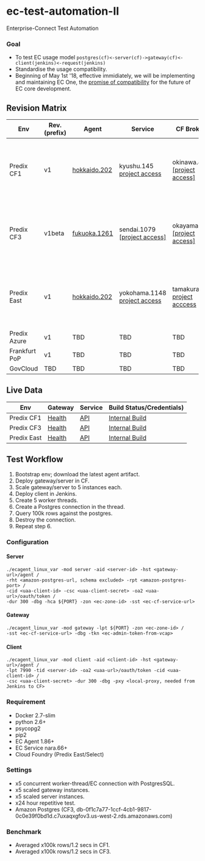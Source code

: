 # ec-test-automation-II
Enterprise-Connect Test Automation

### Goal
- To test EC usage model `postgres(cf)<-server(cf)->gateway(cf)<-client(jenkins)<-request(jenkins)`
- Standardise the usage compatibility.
- Beginning of May 1st '18, effective immidiately, we will be implementing and maintaining EC One, the [promise of compatibility](#) for the future of EC core development.

## Revision Matrix
Env | Rev. (prefix) | Agent | Service | CF Broker | SDK/Plugins | Tools
--- | --- | --- | --- | --- | --- | ---
Predix CF1 | v1 | [hokkaido.202](https://github.build.ge.com/Enterprise-Connect/ec-sdk/archive/v1.hokkaido.202.zip) | kyushu.145 [project access](https://github.build.ge.com/Enterprise-Connect/ec-service/tree/v1.kyushu.145) | okinawa.8 [[project access]](https://github.build.ge.com/Enterprise-Connect/ec-predix-service-broker/tree/v1.okinawa.8) | [v1.hokkaido.199](https://github.build.ge.com/Enterprise-Connect/ec-sdk/tree/v1.hokkaido.199/plugins) | [Blue-Green Upgrade Step1](http://10.227.87.157/jenkins/blue/organizations/jenkins/%E3%82%A4%E3%82%B7%20(EC)%2FAutomation%2FUpdate%2FEC%20Service%20Update%20Step%201%20(CF1)/activity) [Blue-Green Upgrade Step2](http://10.227.87.157/jenkins/blue/organizations/jenkins/%E3%82%A4%E3%82%B7%20(EC)%2FAutomation%2FUpdate%2FEC%20Service%20Update%20Step%202%20(CF1)/activity)
Predix CF3 | v1beta | [fukuoka.1261](https://github.build.ge.com/Enterprise-Connect/ec-sdk/archive/v1beta.fukuoka.1261.zip) | sendai.1079 [[project access]](https://github.build.ge.com/Enterprise-Connect/ec-service/tree/v1beta.sendai.1079) | okayama.49 [[project access]](https://github.build.ge.com/Enterprise-Connect/ec-predix-service-broker/tree/v1beta.okayama.49) | [v1beta.fukuoka.1243](https://github.build.ge.com/Enterprise-Connect/ec-sdk/tree/v1beta.fukuoka.1243/plugins) | [Blue-Green Upgrade Step1](http://10.227.87.157/jenkins/blue/organizations/jenkins/%E3%82%A4%E3%82%B7%20(EC)%2FAutomation%2FUpdate%2FEC%20Service%20Update%20Step%201%20(CF3)/activity) [Blue-Green Upgrade Step2](http://10.227.87.157/jenkins/blue/organizations/jenkins/%E3%82%A4%E3%82%B7%20(EC)%2FAutomation%2FUpdate%2FEC%20Service%20Update%20Step%202%20(CF3)/activity)
Predix East | v1 | [hokkaido.202](https://github.build.ge.com/Enterprise-Connect/ec-sdk/archive/v1.hokkaido.202.zip) | yokohama.1148 [project access](https://github.build.ge.com/Enterprise-Connect/ec-service/tree/v1.yokohama.1148) | tamakura.10 [project acccess](https://github.build.ge.com/Enterprise-Connect/ec-predix-service-broker/tree/v1.tamakura.10) | [v1.hokkaido.199](https://github.build.ge.com/Enterprise-Connect/ec-sdk/tree/v1.hokkaido.199/plugins) | [Blue-Green Upgrade Step1](https://i.ci.build.ge.com/rtc5ryln/ci/blue/organizations/jenkins/Enterprise-Connect%2FService%20Update%2FEC%20Service%20Update%20Step%201%20(East)/activity) [Blue-Green Upgrade Step2](https://i.ci.build.ge.com/rtc5ryln/ci/blue/organizations/jenkins/Enterprise-Connect%2FService%20Update%2FEC%20Service%20Update%20Step%202%20(East)/activity)
Predix Azure | v1 | TBD | TBD | TBD
Frankfurt PoP | v1 | TBD | TBD | TBD
GovCloud | TBD | TBD | TBD | TBD

## Live Data
Env | Gateway | Service | Build Status/Credentials)
--- | --- | --- | ---
Predix CF1 | <a href='https://ec-int-test-gateway.run.aws-usw02-dev.ice.predix.io/health'>Health</a> | [API](https://5600f64f-4d64-4af6-9bd1-0939d8880049.run.aws-usw02-pr.ice.predix.io/v1/index/)</a> | [Internal Build](http://10.227.87.157/jenkins/blue/organizations/jenkins/%E3%82%A4%E3%82%B7%20(EC)%2FAutomation%2FQA%2FEC%20Integration%20Test%20(CF1)/activity)
Predix CF3 | [Health](https://ec-int-test-gateway.run.aws-usw02-dev.ice.predix.io/health) | [API](https://e27fc834-28be-4851-9d6a-b7033d568270.run.aws-usw02-dev.ice.predix.io/v1beta/index/) | [Internal Build](http://10.227.87.157/jenkins/blue/organizations/jenkins/%E3%82%A4%E3%82%B7%20(EC)%2FAutomation%2FQA%2FEC%20Integration%20Test%20(CF3)/activity)
Predix East | [Health](https://ec-int-test-gateway-ii.run.asv-pr.ice.predix.io/health) | [API](https://3ab94814-0b85-48ab-b756-054220448afe.run.asv-pr.ice.predix.io/v1/index/) | [Internal Build](https://i.ci.build.ge.com/rtc5ryln/ci/blue/organizations/jenkins/Enterprise-Connect%2FEC%20Integration%20Test%20(EAST)/activity)

## Test Workflow
1. Bootstrap env; download the latest agent artifact.
2. Deploy gateway/server in CF.
3. Scale gateway/server to 5 instances each.
4. Deploy client in Jenkins.
5. Create 5 worker threads.
6. Create a Postgres connection in the thread.
7. Query 100k rows against the postgres.
8. Destroy the connection.
9. Repeat step 6.
 
### Configuration
#### Server
```script
./ecagent_linux_var -mod server -aid <server-id> -hst <gateway-url>/agent /
-rht <amazon-postgres-url, schema excluded> -rpt <amazon-postgres-port> /
-cid <uaa-client-id> -csc <uaa-client-secret> -oa2 <uaa-url>/oauth/token /
-dur 300 -dbg -hca ${PORT} -zon <ec-zone-id> -sst <ec-cf-service-url>
```
#### Gateway
```script
./ecagent_linux_var -mod gateway -lpt ${PORT} -zon <ec-zone-id> /
-sst <ec-cf-service-url> -dbg -tkn <ec-admin-token-from-vcap>
```
#### Client
```script
./ecagent_linux_var -mod client -aid <client-id> -hst <gateway-url>/agent /
-lpt 7990 -tid <server-id> -oa2 <uaa-url>/oauth/token -cid <uaa-client-id> /
-csc <uaa-client-secret> -dur 300 -dbg -pxy <local-proxy, needed from Jenkins to CF>
```

### Requirement
- Docker 2.7-slim
- python 2.6+
- psycopg2
- pip2
- EC Agent 1.86+
- EC Service nara.66+
- Cloud Foundry (Predix East/Select)

### Settings
- x5 concurrent worker-thread/EC connection with PostgresSQL.
- x5 scaled gateway instances.
- x5 scaled server instances.
- x24 hour repetitive test.
- Amazon Postgres (CF3, db-0f1c7a77-1ccf-4cb1-9817-0c0e39f0bd1d.c7uxaqxgfov3.us-west-2.rds.amazonaws.com)

### Benchmark
- Averaged x100k rows/1.2 secs in CF1.
- Averaged x100k rows/1.2 secs in CF3.

